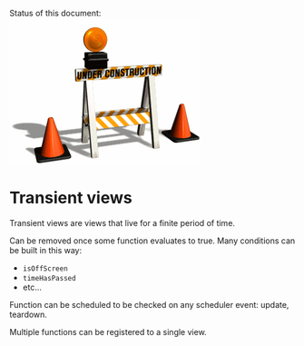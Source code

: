 Status of this document:
![](../_assets/under-construction-flashing-barracade-animation.gif)

# Transient views

Transient views are views that live for a finite period of time.

Can be removed once some function evaluates to true. Many conditions can be built in this way:

- `isOffScreen`
- `timeHasPassed`
- etc...

Function can be scheduled to be checked on any scheduler event: update, teardown.

Multiple functions can be registered to a single view.
